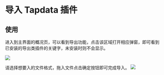 # 导入 Tapdata 插件
## 使用

进入到主界面的概况页，可以看到导出功能，点击该区域打开相应弹窗，即可看到已安装的导出类插件的关键字，未安装时则不会显示。

![](https://raw.githubusercontent.com/eolinker/eoapi-extensions/main/shared/assets/images/overview-zh.png)

请选择想要入的文件格式，拖入文件点击确定按钮即可完成导入。
![](https://raw.githubusercontent.com/eolinker/eoapi-extensions/main/packages/feature/import/openapi/assets/images/2022-08-05-14-38-04.png)

